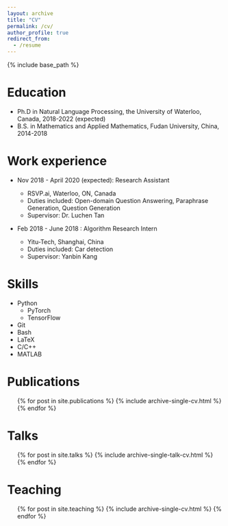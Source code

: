 ```yaml
---
layout: archive
title: "CV"
permalink: /cv/
author_profile: true
redirect_from:
  - /resume
---
```


{% include base_path %}

Education
======
* Ph.D in Natural Language Processing, the University of Waterloo, Canada, 2018-2022 (expected)
* B.S. in Mathematics and Applied Mathematics, Fudan University, China, 2014-2018

Work experience
======
* Nov 2018 - April 2020 (expected): Research Assistant
  * RSVP.ai, Waterloo, ON, Canada
  * Duties included: Open-domain Question Answering, Paraphrase Generation, Question Generation
  * Supervisor: Dr. Luchen Tan

* Feb 2018 - June 2018 : Algorithm Research Intern
  * Yitu-Tech, Shanghai, China
  * Duties included: Car detection
  * Supervisor: Yanbin Kang
  
Skills
======
* Python
  * PyTorch
  * TensorFlow
* Git
* Bash
* LaTeX
* C/C++
* MATLAB

Publications
======
  <ul>{% for post in site.publications %}
    {% include archive-single-cv.html %}
  {% endfor %}</ul>
  
Talks
======
  <ul>{% for post in site.talks %}
    {% include archive-single-talk-cv.html %}
  {% endfor %}</ul>
  
Teaching
======
  <ul>{% for post in site.teaching %}
    {% include archive-single-cv.html %}
  {% endfor %}</ul>
  
